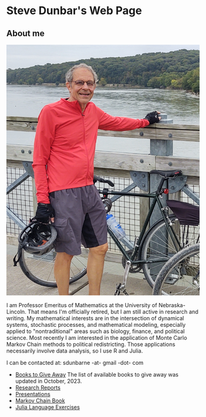 # Steve Dunbar's Web Page
## About me

![Steve Dunbar](/assets/IMG_20211006_110534319_HDR_cropped.jpg)

I am Professor Emeritus of Mathematics at the University of
Nebraska-Lincoln. That means I'm officially retired, but I am still
active in research and writing. My mathematical interests are in the
intersection of dynamical systems, stochastic processes, and
mathematical modeling, especially applied to "nontraditional" areas
such as biology, finance, and political science. Most recently I am
interested in the application of Monte Carlo Markov Chain methods to
political redistricting. Those applications necessarily involve data
analysis, so I use R and Julia.

I can be contacted at: sdunbarne -at- gmail -dot- com

* [Books to Give Away](/DonatedBooks/donatedbooks/)
The list of available books to give away was updated in October, 2023.
* [Research Reports](/ResearchReports/analysis_population_deviations/)
* [Presentations](/Presentations/presentations/)
* [Markov Chain Book](MarkovChainBook/markovchainbook/)
* [Julia Language Exercises](/JuliaLanguageExercises/julialangexer/)